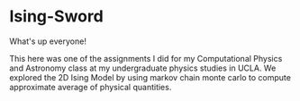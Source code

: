 # Ising-Sword

What's up everyone!

This here was one of the assignments I did for my Computational Physics and Astronomy class at my undergraduate physics studies in UCLA. We explored the 2D Ising Model by using markov chain monte carlo to compute approximate average of physical quantities.
